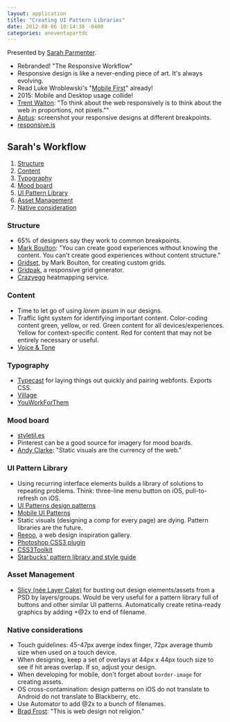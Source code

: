```yaml
---
layout: application
title: "Creating UI Pattern Libraries"
date: 2012-08-06 10:14:38 -0400
categories: aneventapartdc
---
```


Presented by [Sarah Parmenter](http://www.sazzy.co.uk/).

- Rebranded! "The Responsive Workflow"
- Responsive design is like a never-ending piece of art. It's always evolving.
- Read Luke Wroblewski's "[Mobile First](http://www.abookapart.com/products/mobile-first/)" already!
- 2015: Mobile and Desktop usage collide!
- [Trent Walton](http://trentwalton.com/2012/02/02/redefined/): "To think about the web responsively is to think about the web in proportions, not pixels.""
- [Aptus](http://itunes.apple.com/us/app/aptus/id510487565?mt=12): screenshot your responsive designs at different breakpoints.
- [responsive.is](http://responsive.is/)

## Sarah's Workflow ##

1. [Structure](#structure)
2. [Content](#content)
3. [Typography](#typography)
4. [Mood board](#mood_board)
5. [UI Pattern Library](#ui_pattern_library)
6. [Asset Management](#asset_management)
7. [Native consideration](#native_consideration)

### Structure ###

- 65% of designers say they work to common breakpoints.
- [Mark Boulton](http://www.markboulton.co.uk/): "You can create good experiences without knowing the content. You can't create good experiences without content structure."
- [Gridset](http://gridsetapp.com/), by Mark Boulton, for creating custom grids.
- [Gridpak](http://gridpak.com/), a responsive grid generator.
- [Crazyegg](http://www.crazyegg.com/) heatmapping service.

### Content ###

- Time to let go of using _lorem ipsum_ in our designs.
- Traffic light system for identifying important content. Color-coding content green, yellow, or red. Green content for all devices/experiences. Yellow for context-specific content. Red for content that may not be entirely necessary or useful.
- [Voice & Tone](http://voiceandtone.com/)

### Typography ###

- [Typecast](http://beta.typecastapp.com/) for laying things out quickly and pairing webfonts. Exports CSS.
- [Village](http://vllg.com/)
- [YouWorkForThem](http://www.youworkforthem.com/)

### Mood board ###

- [styletil.es](http://styletil.es/)
- Pinterest can be a good source for imagery for mood boards.
- [Andy Clarke](http://stuffandnonsense.co.uk/): "Static visuals are the currency of the web."

### UI Pattern Library ###

- Using recurring interface elements builds a library of solutions to repeating problems. Think: three-line menu button on iOS, pull-to-refresh on iOS.
- [UI Patterns design patterns](http://ui-patterns.com/patterns/)
- [Mobile UI Patterns](http://mobile-patterns.com/)
- Static visuals (designing a comp for every page) are dying. Pattern libraries are the future.
- [Reeoo](http://reeoo.com/), a web design inspiration gallery.
- [Photoshop CSS3 plugin](http://css3ps.com/)
- [CSS3Toolkit](http://css3toolkit.com/)
- [Starbucks' pattern library and style guide](http://www.starbucks.com/static/reference/styleguide/)

### Asset Management ###

- [Slicy (née Layer Cake)](http://macrabbit.com/slicy/) for busting out design elements/assets from a PSD by layers/groups. Would be very useful for a pattern library full of buttons and other similar UI patterns. Automatically create retina-ready graphics by adding +@2x to end of filename.

### Native considerations ###

- Touch guidelines: 45-47px averge index finger, 72px average thumb size when used on a touch device.
- When designing, keep a set of overlays at 44px x 44px touch size to see if hit areas overlap. If so, adjust your design.
- When developing for mobile, don't forget about `border-image` for creating assets.
- OS cross-contamination: design patterns on iOS do not translate to Android do not translate to Blackberry, etc.
- Use Automator to add @2x to a bunch of filenames.
- [Brad Frost](http://bradfrostweb.com/): "This is web design not religion."